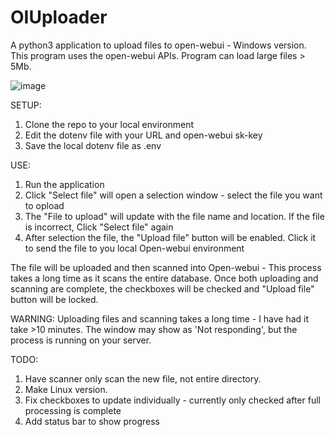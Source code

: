 # OIUploader
A python3 application to upload files to open-webui - Windows version.
This program uses the open-webui APIs.
Program can load large files > 5Mb.


![image](https://github.com/user-attachments/assets/d504e749-9706-4998-b23d-ce56e92d191e)

SETUP:
1. Clone the repo to your local environment
2. Edit the dotenv file with your URL and open-webui sk-key
3. Save the local dotenv file as .env

 USE:
 1. Run the application
 2. Click "Select file" will open a selection window - select the file you want to opload
 3. The "File to upload" will update with the file name and location. If the file is incorrect, Click "Select file" again
 4. After selection the file, the "Upload file" button will be enabled. Click it to send the file to you local Open-webui environment

 The file will be uploaded and then scanned into Open-webui - This process takes a long time as it scans the entire database.
 Once both uploading and scanning are complete, the checkboxes will be checked and "Upload file" button will be locked.

 WARNING:
Uploading files and scanning takes a long time - I have had it take >10 minutes. The window may show as 'Not responding', but the process is running on your server.

TODO:
1. Have scanner only scan the new file, not entire directory.
2. Make Linux version.
3. Fix checkboxes to update individually - currently only checked after full processing is complete
4. Add status bar to show progress
